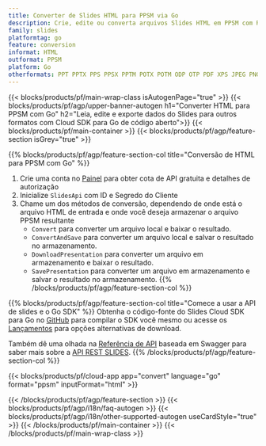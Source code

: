 ```yaml
---
title: Converter de Slides HTML para PPSM via Go
description: Crie, edite ou converta arquivos Slides HTML em PPSM com REST API e Open Source Go SDK
family: slides
platformtag: go
feature: conversion
informat: HTML
outformat: PPSM
platform: Go
otherformats: PPT PPTX PPS PPSX PPTM POTX POTM ODP OTP PDF XPS JPEG PNG BMP TIFF SVG HTML SWF HTML5 GIF XAML XML MD MPEG4
---
```


{{< blocks/products/pf/main-wrap-class isAutogenPage="true" >}}
{{< blocks/products/pf/agp/upper-banner-autogen h1="Converter HTML para PPSM com Go" h2="Leia, edite e exporte dados do Slides para outros formatos com Cloud SDK para Go de código aberto">}}
{{< blocks/products/pf/main-container >}}
{{< blocks/products/pf/agp/feature-section isGrey="true" >}}

{{% blocks/products/pf/agp/feature-section-col title="Conversão de HTML para PPSM com Go" %}}
1. Crie uma conta no <a href="https://dashboard.aspose.cloud/">Painel</a> para obter cota de API gratuita e detalhes de autorização
1. Inicialize ```SlidesApi``` com ID e Segredo do Cliente
1. Chame um dos métodos de conversão, dependendo de onde está o arquivo HTML de entrada e onde você deseja armazenar o arquivo PPSM resultante
    - ```Convert``` para converter um arquivo local e baixar o resultado.
    - ```ConvertAndSave``` para converter um arquivo local e salvar o resultado no armazenamento.
    - ```DownloadPresentation``` para converter um arquivo em armazenamento e baixar o resultado.
    - ```SavePresentation``` para converter um arquivo em armazenamento e salvar o resultado no armazenamento.
{{% /blocks/products/pf/agp/feature-section-col %}}

{{% blocks/products/pf/agp/feature-section-col title="Comece a usar a API de slides e o Go SDK" %}}
Obtenha o código-fonte do Slides Cloud SDK para Go no [GitHub](https://github.com/aspose-slides-cloud/aspose-slides-cloud-go) para compilar o SDK você mesmo ou acesse os [Lançamentos](https://releases.aspose.cloud/) para opções alternativas de download.

Também dê uma olhada na [Referência de API](https://apireference.aspose.cloud/slides/) baseada em Swagger para saber mais sobre a [API REST SLIDES](https://products.aspose.cloud/slides/curl/).
{{% /blocks/products/pf/agp/feature-section-col %}}

{{< blocks/products/pf/cloud-app app="convert" language="go" format="ppsm" inputFormat="html" >}}

{{< /blocks/products/pf/agp/feature-section >}}
{{< blocks/products/pf/agp/i18n/faq-autogen >}}
{{< blocks/products/pf/agp/i18n/other-supported-autogen useCardStyle="true" >}}
{{< /blocks/products/pf/main-container >}}
{{< /blocks/products/pf/main-wrap-class >}}